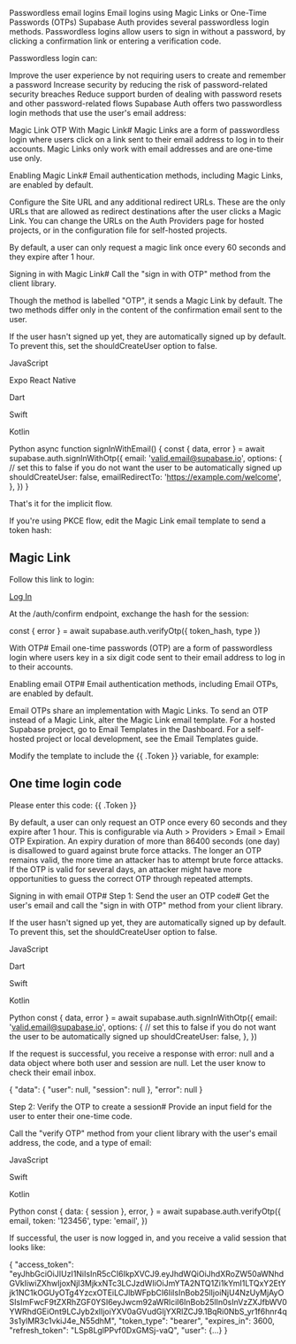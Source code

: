 Passwordless email logins
Email logins using Magic Links or One-Time Passwords (OTPs)
Supabase Auth provides several passwordless login methods. Passwordless logins allow users to sign in without a password, by clicking a confirmation link or entering a verification code.

Passwordless login can:

Improve the user experience by not requiring users to create and remember a password
Increase security by reducing the risk of password-related security breaches
Reduce support burden of dealing with password resets and other password-related flows
Supabase Auth offers two passwordless login methods that use the user's email address:

Magic Link
OTP
With Magic Link#
Magic Links are a form of passwordless login where users click on a link sent to their email address to log in to their accounts. Magic Links only work with email addresses and are one-time use only.

Enabling Magic Link#
Email authentication methods, including Magic Links, are enabled by default.

Configure the Site URL and any additional redirect URLs. These are the only URLs that are allowed as redirect destinations after the user clicks a Magic Link. You can change the URLs on the Auth Providers page for hosted projects, or in the configuration file for self-hosted projects.

By default, a user can only request a magic link once every 60 seconds and they expire after 1 hour.

Signing in with Magic Link#
Call the "sign in with OTP" method from the client library.

Though the method is labelled "OTP", it sends a Magic Link by default. The two methods differ only in the content of the confirmation email sent to the user.

If the user hasn't signed up yet, they are automatically signed up by default. To prevent this, set the shouldCreateUser option to false.


JavaScript

Expo React Native

Dart

Swift

Kotlin

Python
async function signInWithEmail() {
  const { data, error } = await supabase.auth.signInWithOtp({
    email: 'valid.email@supabase.io',
    options: {
      // set this to false if you do not want the user to be automatically signed up
      shouldCreateUser: false,
      emailRedirectTo: 'https://example.com/welcome',
    },
  })
}

That's it for the implicit flow.

If you're using PKCE flow, edit the Magic Link email template to send a token hash:

<h2>Magic Link</h2>

<p>Follow this link to login:</p>
<p><a href="{{ .SiteURL }}/auth/confirm?token_hash={{ .TokenHash }}&type=magiclink">Log In</a></p>

At the /auth/confirm endpoint, exchange the hash for the session:

const { error } = await supabase.auth.verifyOtp({ token_hash, type })

With OTP#
Email one-time passwords (OTP) are a form of passwordless login where users key in a six digit code sent to their email address to log in to their accounts.

Enabling email OTP#
Email authentication methods, including Email OTPs, are enabled by default.

Email OTPs share an implementation with Magic Links. To send an OTP instead of a Magic Link, alter the Magic Link email template. For a hosted Supabase project, go to Email Templates in the Dashboard. For a self-hosted project or local development, see the Email Templates guide.

Modify the template to include the {{ .Token }} variable, for example:

<h2>One time login code</h2>

<p>Please enter this code: {{ .Token }}</p>

By default, a user can only request an OTP once every 60 seconds and they expire after 1 hour. This is configurable via Auth > Providers > Email > Email OTP Expiration. An expiry duration of more than 86400 seconds (one day) is disallowed to guard against brute force attacks. The longer an OTP remains valid, the more time an attacker has to attempt brute force attacks. If the OTP is valid for several days, an attacker might have more opportunities to guess the correct OTP through repeated attempts.

Signing in with email OTP#
Step 1: Send the user an OTP code#
Get the user's email and call the "sign in with OTP" method from your client library.

If the user hasn't signed up yet, they are automatically signed up by default. To prevent this, set the shouldCreateUser option to false.


JavaScript

Dart

Swift

Kotlin

Python
const { data, error } = await supabase.auth.signInWithOtp({
  email: 'valid.email@supabase.io',
  options: {
    // set this to false if you do not want the user to be automatically signed up
    shouldCreateUser: false,
  },
})

If the request is successful, you receive a response with error: null and a data object where both user and session are null. Let the user know to check their email inbox.

{
  "data": {
    "user": null,
    "session": null
  },
  "error": null
}

Step 2: Verify the OTP to create a session#
Provide an input field for the user to enter their one-time code.

Call the "verify OTP" method from your client library with the user's email address, the code, and a type of email:


JavaScript

Swift

Kotlin

Python
const {
  data: { session },
  error,
} = await supabase.auth.verifyOtp({
  email,
  token: '123456',
  type: 'email',
})

If successful, the user is now logged in, and you receive a valid session that looks like:

{
  "access_token": "eyJhbGciOiJIUzI1NiIsInR5cCI6IkpXVCJ9.eyJhdWQiOiJhdXRoZW50aWNhdGVkIiwiZXhwIjoxNjI3MjkxNTc3LCJzdWIiOiJmYTA2NTQ1Zi1kYmI1LTQxY2EtYjk1NC1kOGUyOTg4YzcxOTEiLCJlbWFpbCI6IiIsInBob25lIjoiNjU4NzUyMjAyOSIsImFwcF9tZXRhZGF0YSI6eyJwcm92aWRlciI6InBob25lIn0sInVzZXJfbWV0YWRhdGEiOnt9LCJyb2xlIjoiYXV0aGVudGljYXRlZCJ9.1BqRi0NbS_yr1f6hnr4q3s1ylMR3c1vkiJ4e_N55dhM",
  "token_type": "bearer",
  "expires_in": 3600,
  "refresh_token": "LSp8LglPPvf0DxGMSj-vaQ",
  "user": {...}
}